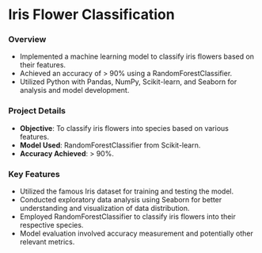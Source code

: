 # Iris Flower Classification

### Overview
- Implemented a machine learning model to classify iris flowers based on their features.
- Achieved an accuracy of  > 90% using a RandomForestClassifier.
- Utilized Python with Pandas, NumPy, Scikit-learn, and Seaborn for analysis and model development.

### Project Details
- **Objective**: To classify iris flowers into species based on various features.
- **Model Used**: RandomForestClassifier from Scikit-learn.
- **Accuracy Achieved**: > 90%.

### Key Features
- Utilized the famous Iris dataset for training and testing the model.
- Conducted exploratory data analysis using Seaborn for better understanding and visualization of data distribution.
- Employed RandomForestClassifier to classify iris flowers into their respective species.
- Model evaluation involved accuracy measurement and potentially other relevant metrics.

